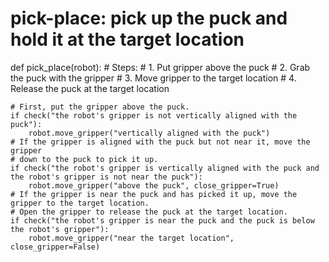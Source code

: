 # pick-place: pick up the puck and hold it at the target location
def pick_place(robot):
    # Steps:
    #  1. Put gripper above the puck
    #  2. Grab the puck with the gripper
    #  3. Move gripper to the target location
    #  4. Release the puck at the target location
    
    # First, put the gripper above the puck.
    if check("the robot's gripper is not vertically aligned with the puck"):
        robot.move_gripper("vertically aligned with the puck")
    # If the gripper is aligned with the puck but not near it, move the gripper
    # down to the puck to pick it up.
    if check("the robot's gripper is vertically aligned with the puck and the robot's gripper is not near the puck"):
        robot.move_gripper("above the puck", close_gripper=True)
    # If the gripper is near the puck and has picked it up, move the gripper to the target location.
    # Open the gripper to release the puck at the target location.
    if check("the robot's gripper is near the puck and the puck is below the robot's gripper"):
        robot.move_gripper("near the target location", close_gripper=False)
